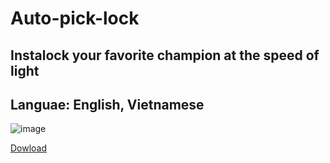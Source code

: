 # Auto-pick-lock

Instalock your favorite champion at the speed of light <br/>
-------
Languae: English, Vietnamese
-------

![image](https://github.com/GnuhViet/auto-pick-lock/assets/34486659/80fc1d31-ee1b-4466-8eb6-ef26034c4233)

[Dowload](https://github.com/GnuhViet/auto-pick-lock/releases/tag/auto-pick-lock)
